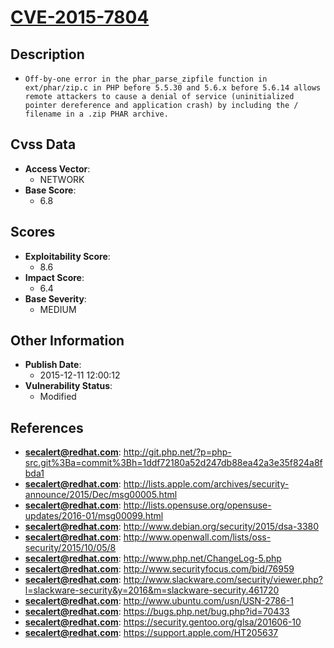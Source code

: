
# [CVE-2015-7804](https://cve.mitre.org/cgi-bin/cvename.cgi?name=CVE-2015-7804)

## Description

- `Off-by-one error in the phar_parse_zipfile function in ext/phar/zip.c in PHP before 5.5.30 and 5.6.x before 5.6.14 allows remote attackers to cause a denial of service (uninitialized pointer dereference and application crash) by including the / filename in a .zip PHAR archive.`

## Cvss Data

- **Access Vector**:
  - NETWORK
- **Base Score**:
  - 6.8

## Scores

- **Exploitability Score**:
  - 8.6
- **Impact Score**:
  - 6.4
- **Base Severity**:
  - MEDIUM

## Other Information

- **Publish Date**:
  - 2015-12-11 12:00:12
- **Vulnerability Status**:
  - Modified

## References

- **secalert@redhat.com**: http://git.php.net/?p=php-src.git%3Ba=commit%3Bh=1ddf72180a52d247db88ea42a3e35f824a8fbda1
- **secalert@redhat.com**: http://lists.apple.com/archives/security-announce/2015/Dec/msg00005.html
- **secalert@redhat.com**: http://lists.opensuse.org/opensuse-updates/2016-01/msg00099.html
- **secalert@redhat.com**: http://www.debian.org/security/2015/dsa-3380
- **secalert@redhat.com**: http://www.openwall.com/lists/oss-security/2015/10/05/8
- **secalert@redhat.com**: http://www.php.net/ChangeLog-5.php
- **secalert@redhat.com**: http://www.securityfocus.com/bid/76959
- **secalert@redhat.com**: http://www.slackware.com/security/viewer.php?l=slackware-security&y=2016&m=slackware-security.461720
- **secalert@redhat.com**: http://www.ubuntu.com/usn/USN-2786-1
- **secalert@redhat.com**: https://bugs.php.net/bug.php?id=70433
- **secalert@redhat.com**: https://security.gentoo.org/glsa/201606-10
- **secalert@redhat.com**: https://support.apple.com/HT205637
